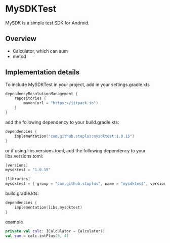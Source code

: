 # MySDKTest

MySDK is a simple test SDK for Android.

## Overview

- Calculator, which can sum
- metod

## Implementation details

To include MySDKTest in your project, add in your settings.gradle.kts

```kotlin
dependencyResolutionManagement {
    repositories {
        maven(url = "https://jitpack.io")
    }
}
```

add the following dependency to your build.gradle.kts:

```kotlin
dependencies {
    implementation("com.github.stoplus:mysdktest:1.0.15")
}
```

or if using libs.versions.toml, add the following dependency to your
libs.versions.toml:

```kotlin
[versions]
mysdktest = "1.0.15"

[libraries]
mysdktest = { group = "com.github.stoplus", name = "mysdktest", version.ref = "mysdktest" }
```

build.gradle.kts:

```kotlin
dependencies {
    implementation(libs.mysdktest)
}
```

example

```kotlin
private val calc: ICalculator = Calculator()
val sum = calc.intPlus(5, 4)
```

